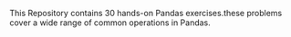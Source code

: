 This Repository contains 30 hands-on Pandas exercises.these problems cover a wide range of common operations in Pandas.
